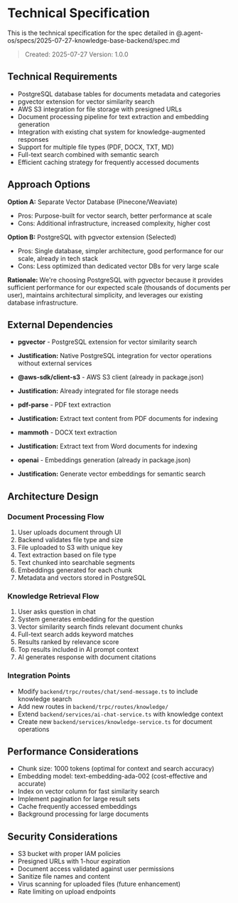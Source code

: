 # Technical Specification

This is the technical specification for the spec detailed in @.agent-os/specs/2025-07-27-knowledge-base-backend/spec.md

> Created: 2025-07-27
> Version: 1.0.0

## Technical Requirements

- PostgreSQL database tables for documents metadata and categories
- pgvector extension for vector similarity search
- AWS S3 integration for file storage with presigned URLs
- Document processing pipeline for text extraction and embedding generation
- Integration with existing chat system for knowledge-augmented responses
- Support for multiple file types (PDF, DOCX, TXT, MD)
- Full-text search combined with semantic search
- Efficient caching strategy for frequently accessed documents

## Approach Options

**Option A:** Separate Vector Database (Pinecone/Weaviate)
- Pros: Purpose-built for vector search, better performance at scale
- Cons: Additional infrastructure, increased complexity, higher cost

**Option B:** PostgreSQL with pgvector extension (Selected)
- Pros: Single database, simpler architecture, good performance for our scale, already in tech stack
- Cons: Less optimized than dedicated vector DBs for very large scale

**Rationale:** We're choosing PostgreSQL with pgvector because it provides sufficient performance for our expected scale (thousands of documents per user), maintains architectural simplicity, and leverages our existing database infrastructure.

## External Dependencies

- **pgvector** - PostgreSQL extension for vector similarity search
- **Justification:** Native PostgreSQL integration for vector operations without external services

- **@aws-sdk/client-s3** - AWS S3 client (already in package.json)
- **Justification:** Already integrated for file storage needs

- **pdf-parse** - PDF text extraction
- **Justification:** Extract text content from PDF documents for indexing

- **mammoth** - DOCX text extraction  
- **Justification:** Extract text from Word documents for indexing

- **openai** - Embeddings generation (already in package.json)
- **Justification:** Generate vector embeddings for semantic search

## Architecture Design

### Document Processing Flow
1. User uploads document through UI
2. Backend validates file type and size
3. File uploaded to S3 with unique key
4. Text extraction based on file type
5. Text chunked into searchable segments
6. Embeddings generated for each chunk
7. Metadata and vectors stored in PostgreSQL

### Knowledge Retrieval Flow
1. User asks question in chat
2. System generates embedding for the question
3. Vector similarity search finds relevant document chunks
4. Full-text search adds keyword matches
5. Results ranked by relevance score
6. Top results included in AI prompt context
7. AI generates response with document citations

### Integration Points
- Modify `backend/trpc/routes/chat/send-message.ts` to include knowledge search
- Add new routes in `backend/trpc/routes/knowledge/`
- Extend `backend/services/ai-chat-service.ts` with knowledge context
- Create new `backend/services/knowledge-service.ts` for document operations

## Performance Considerations

- Chunk size: 1000 tokens (optimal for context and search accuracy)
- Embedding model: text-embedding-ada-002 (cost-effective and accurate)
- Index on vector column for fast similarity search
- Implement pagination for large result sets
- Cache frequently accessed embeddings
- Background processing for large documents

## Security Considerations

- S3 bucket with proper IAM policies
- Presigned URLs with 1-hour expiration
- Document access validated against user permissions
- Sanitize file names and content
- Virus scanning for uploaded files (future enhancement)
- Rate limiting on upload endpoints